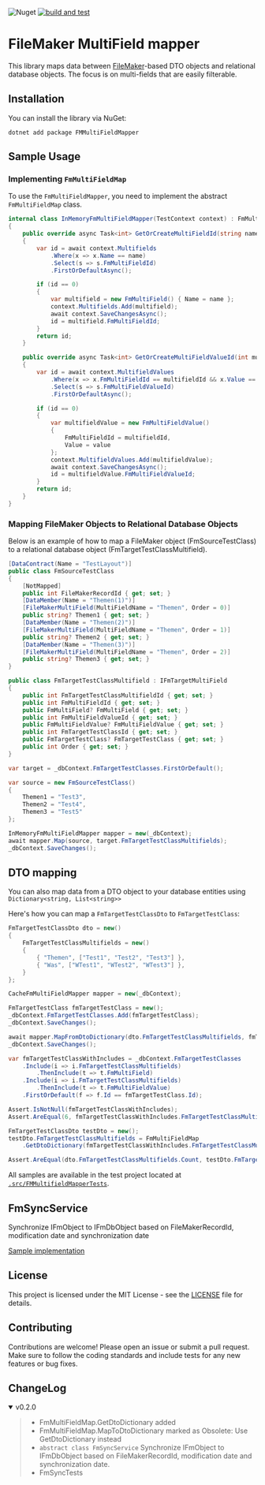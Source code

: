 ![Nuget](https://img.shields.io/nuget/v/FMMultiFieldMapper)
[![build and test](https://github.com/ipax77/FmMultifieldMapper/actions/workflows/tests.yml/badge.svg)](https://github.com/ipax77/FmMultifieldMapper/actions/workflows/tests.yml)

# FileMaker MultiField mapper

This library maps data between [FileMaker](https://www.claris.com/)-based DTO objects and relational database objects. The focus is on multi-fields that are easily filterable.

## Installation

You can install the library via NuGet:
```
dotnet add package FMMultiFieldMapper
```

## Sample Usage

### Implementing `FmMultiFieldMap`

To use the `FmMultiFieldMapper`, you need to implement the abstract `FmMultiFieldMap` class. 

```csharp
internal class InMemoryFmMultiFieldMapper(TestContext context) : FmMultiFieldMap
{
    public override async Task<int> GetOrCreateMultiFieldId(string name)
    {
        var id = await context.Multifields
            .Where(x => x.Name == name)
            .Select(s => s.FmMultiFieldId)
            .FirstOrDefaultAsync();

        if (id == 0)
        {
            var multifield = new FmMultiField() { Name = name };
            context.Multifields.Add(multifield);
            await context.SaveChangesAsync();
            id = multifield.FmMultiFieldId;
        }
        return id;
    }

    public override async Task<int> GetOrCreateMultiFieldValueId(int multifieldId, string value)
    {
        var id = await context.MultifieldValues
            .Where(x => x.FmMultiFieldId == multifieldId && x.Value == value)
            .Select(s => s.FmMultiFieldValueId)
            .FirstOrDefaultAsync();

        if (id == 0)
        {
            var multifieldValue = new FmMultiFieldValue()
            {
                FmMultiFieldId = multifieldId,
                Value = value
            };
            context.MultifieldValues.Add(multifieldValue);
            await context.SaveChangesAsync();
            id = multifieldValue.FmMultiFieldValueId;
        }
        return id;
    }
}
```

### Mapping FileMaker Objects to Relational Database Objects

Below is an example of how to map a FileMaker object (FmSourceTestClass) to a relational database object (FmTargetTestClassMultifield).

```csharp
[DataContract(Name = "TestLayout")]
public class FmSourceTestClass
{
    [NotMapped]
    public int FileMakerRecordId { get; set; }
    [DataMember(Name = "Themen(1)")]
    [FileMakerMultiField(MultiFieldName = "Themen", Order = 0)]
    public string? Themen1 { get; set; }
    [DataMember(Name = "Themen(2)")]
    [FileMakerMultiField(MultiFieldName = "Themen", Order = 1)]
    public string? Themen2 { get; set; }
    [DataMember(Name = "Themen(3)")]
    [FileMakerMultiField(MultiFieldName = "Themen", Order = 2)]
    public string? Themen3 { get; set; }
}

public class FmTargetTestClassMultifield : IFmTargetMultiField
{
    public int FmTargetTestClassMultifieldId { get; set; }
    public int FmMultiFieldId { get; set; }
    public FmMultiField? FmMultiField { get; set; }
    public int FmMultiFieldValueId { get; set; }
    public FmMultiFieldValue? FmMultiFieldValue { get; set; }
    public int FmTargetTestClassId { get; set; }
    public FmTargetTestClass? FmTargetTestClass { get; set; }
    public int Order { get; set; }
}

var target = _dbContext.FmTargetTestClasses.FirstOrDefault();

var source = new FmSourceTestClass()
{
    Themen1 = "Test3",
    Themen2 = "Test4",
    Themen3 = "Test5"
};

InMemoryFmMultiFieldMapper mapper = new(_dbContext);
await mapper.Map(source, target.FmTargetTestClassMultifields);
_dbContext.SaveChanges();
```

## DTO mapping

You can also map data from a DTO object to your database entities using `Dictionary<string, List<string>>`

Here's how you can map a `FmTargetTestClassDto` to `FmTargetTestClass`:

```csharp
FmTargetTestClassDto dto = new()
{
    FmTargetTestClassMultifields = new()
    {
        { "Themen", ["Test1", "Test2", "Test3"] },
        { "Was", ["WTest1", "WTest2", "WTest3"] },
    }
};

CacheFmMultiFieldMapper mapper = new(_dbContext);

FmTargetTestClass fmTargetTestClass = new();
_dbContext.FmTargetTestClasses.Add(fmTargetTestClass);
_dbContext.SaveChanges();

await mapper.MapFromDtoDictionary(dto.FmTargetTestClassMultifields, fmTargetTestClass.FmTargetTestClassMultifields);
_dbContext.SaveChanges();

var fmTargetTestClassWithIncludes = _dbContext.FmTargetTestClasses
    .Include(i => i.FmTargetTestClassMultifields)
        .ThenInclude(t => t.FmMultiField)
    .Include(i => i.FmTargetTestClassMultifields)
        .ThenInclude(t => t.FmMultiFieldValue)
    .FirstOrDefault(f => f.Id == fmTargetTestClass.Id);

Assert.IsNotNull(fmTargetTestClassWithIncludes);
Assert.AreEqual(6, fmTargetTestClassWithIncludes.FmTargetTestClassMultifields.Count);

FmTargetTestClassDto testDto = new();
testDto.FmTargetTestClassMultifields = FmMultiFieldMap
    .GetDtoDictionary(fmTargetTestClassWithIncludes.FmTargetTestClassMultifields);

Assert.AreEqual(dto.FmTargetTestClassMultifields.Count, testDto.FmTargetTestClassMultifields.Count);
```

All samples are available in the test project located at [`.src/FMMultifieldMapperTests`](./src/FMMultifieldMapperTests).

## FmSyncService
Synchronize IFmObject to IFmDbObject based on FileMakerRecordId, modification date and synchronization date

[Sample implementation](.src/FmSyncTests/TestMultiFieldSyncService.cs)

## License

This project is licensed under the MIT License - see the [LICENSE](LICENSE) file for details.

## Contributing

Contributions are welcome! Please open an issue or submit a pull request. Make sure to follow the coding standards and include tests for any new features or bug fixes.

## ChangeLog

<details open="open"><summary>v0.2.0</summary>

>- FmMultiFieldMap.GetDtoDictionary added
>- FmMultiFieldMap.MapToDtoDictionary marked as Obsolete: Use GetDtoDictionary instead
>- `abstract class FmSyncService` Synchronize IFmObject to IFmDbObject based on FileMakerRecordId, modification date and synchronization date.
>- FmSyncTests

</details>